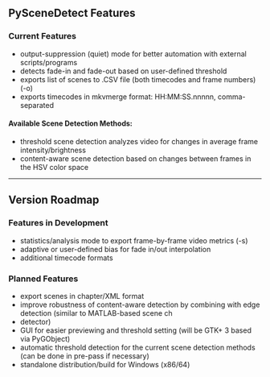 
## PySceneDetect Features

### Current Features

 - output-suppression (quiet) mode for better automation with external scripts/programs
 - detects fade-in and fade-out based on user-defined threshold
 - exports list of scenes to .CSV file (both timecodes and frame numbers) (-o)
 - exports timecodes in mkvmerge format: HH:MM:SS.nnnnn, comma-separated

#### Available Scene Detection Methods:

 - threshold scene detection analyzes video for changes in average frame intensity/brightness
 - content-aware scene detection based on changes between frames in the HSV color space


----------------

## Version Roadmap

### Features in Development

 - statistics/analysis mode to export frame-by-frame video metrics (-s)
 - adaptive or user-defined bias for fade in/out interpolation
 - additional timecode formats

### Planned Features

 - export scenes in chapter/XML format
 - improve robustness of content-aware detection by combining with edge detection (similar to MATLAB-based scene ch
 - detector)
 - GUI for easier previewing and threshold setting (will be GTK+ 3 based via PyGObject)
 - automatic threshold detection for the current scene detection methods (can be done in pre-pass if necessary)
 - standalone distribution/build for Windows (x86/64)

